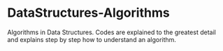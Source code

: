 # DataStructures-Algorithms
Algorithms in Data Structures. Codes are explained to the greatest detail and explains step by step how to understand an algorithm.
